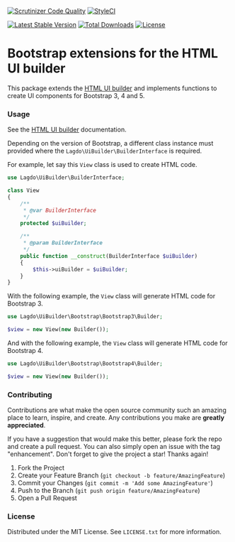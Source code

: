 [![Scrutinizer Code Quality](https://scrutinizer-ci.com/g/lagdo/ui-builder-bootstrap/badges/quality-score.png?b=main)](https://scrutinizer-ci.com/g/lagdo/ui-builder-bootstrap/?branch=main)
[![StyleCI](https://styleci.io/repos/449480114/shield?branch=main)](https://styleci.io/repos/449480114)

[![Latest Stable Version](https://poser.pugx.org/lagdo/ui-builder-bootstrap/v/stable)](https://packagist.org/packages/lagdo/ui-builder-bootstrap)
[![Total Downloads](https://poser.pugx.org/lagdo/ui-builder-bootstrap/downloads)](https://packagist.org/packages/lagdo/ui-builder-bootstrap)
[![License](https://poser.pugx.org/lagdo/ui-builder-bootstrap/license)](https://packagist.org/packages/lagdo/ui-builder-bootstrap)

Bootstrap extensions for the HTML UI builder
============================================

This package extends the [HTML UI builder](https://github.com/lagdo/ui-builder) and implements functions to create UI components for Bootstrap 3, 4 and 5.

### Usage

See the [HTML UI builder](https://github.com/lagdo/ui-builder) documentation.

Depending on the version of Bootstrap, a different class instance must provided where the `Lagdo\UiBuilder\BuilderInterface` is required.

For example, let say this `View` class is used to create HTML code.
```php
use Lagdo\UiBuilder\BuilderInterface;

class View
{
    /**
     * @var BuilderInterface
     */
    protected $uiBuilder;

    /**
     * @param BuilderInterface
     */
    public function __construct(BuilderInterface $uiBuilder)
    {
        $this->uiBuilder = $uiBuilder;
    }
}
```

With the following example, the `View` class will generate HTML code for Bootstrap 3.
```php
use Lagdo\UiBuilder\Bootstrap\Bootstrap3\Builder;

$view = new View(new Builder());
```

And with the following example, the `View` class will generate HTML code for Bootstrap 4.
```php
use Lagdo\UiBuilder\Bootstrap\Bootstrap4\Builder;

$view = new View(new Builder());
```

### Contributing

Contributions are what make the open source community such an amazing place to learn, inspire, and create. Any contributions you make are **greatly appreciated**.

If you have a suggestion that would make this better, please fork the repo and create a pull request. You can also simply open an issue with the tag "enhancement".
Don't forget to give the project a star! Thanks again!

1. Fork the Project
2. Create your Feature Branch (`git checkout -b feature/AmazingFeature`)
3. Commit your Changes (`git commit -m 'Add some AmazingFeature'`)
4. Push to the Branch (`git push origin feature/AmazingFeature`)
5. Open a Pull Request

### License

Distributed under the MIT License. See `LICENSE.txt` for more information.
